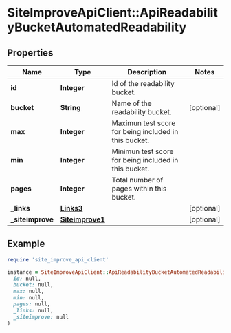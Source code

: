 # SiteImproveApiClient::ApiReadabilityBucketAutomatedReadability

## Properties

| Name | Type | Description | Notes |
| ---- | ---- | ----------- | ----- |
| **id** | **Integer** | Id of the readability bucket. |  |
| **bucket** | **String** | Name of the readability bucket. | [optional] |
| **max** | **Integer** | Maximun test score for being included in this bucket. |  |
| **min** | **Integer** | Minimun test score for being included in this bucket. |  |
| **pages** | **Integer** | Total number of pages within this bucket. |  |
| **_links** | [**Links3**](Links3.md) |  | [optional] |
| **_siteimprove** | [**Siteimprove1**](Siteimprove1.md) |  | [optional] |

## Example

```ruby
require 'site_improve_api_client'

instance = SiteImproveApiClient::ApiReadabilityBucketAutomatedReadability.new(
  id: null,
  bucket: null,
  max: null,
  min: null,
  pages: null,
  _links: null,
  _siteimprove: null
)
```

